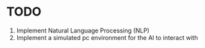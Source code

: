 # TODO

1. Implement Natural Language Processing (NLP)
2. Implement a simulated pc environment for the AI to interact with
